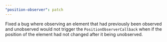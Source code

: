 ```yaml
---
"position-observer": patch
---
```


Fixed a bug where observing an element that had previously been observed and unobserved would not trigger the `PositionObserverCallback` when if the position of the element had not changed after it being unobserved.
